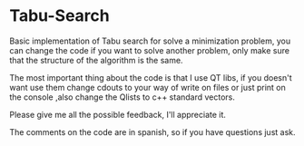 # Tabu-Search
Basic implementation of Tabu search for solve a minimization problem, 
you can change the code if you want to solve another problem, 
only make sure that the structure of the algorithm is the same.

The most important thing about the code is that I use QT libs, if you doesn't want 
use them change  cdouts to your way of write on files or just print on the console 
,also change the Qlists to c++ standard vectors.

Please give me all the possible feedback, I'll appreciate it.

The comments on the code are in spanish, so if you have questions just ask.





